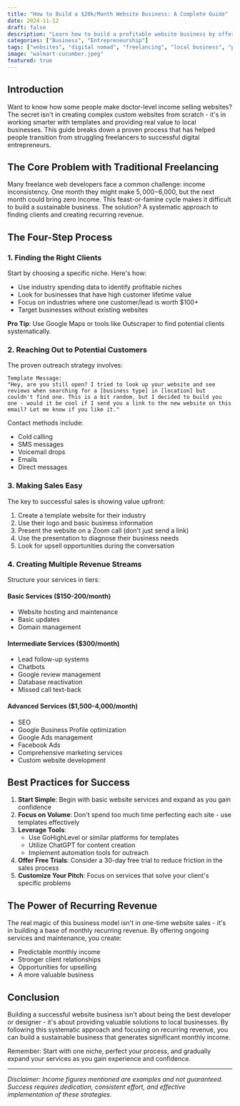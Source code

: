 ```yaml
---
title: "How to Build a $20k/Month Website Business: A Complete Guide"
date: 2024-11-12
draft: false
description: "Learn how to build a profitable website business by offering services to local businesses, from finding clients to scaling your income with recurring revenue."
categories: ["Business", "Entrepreneurship"]
tags: ["websites", "digital nomad", "freelancing", "local business", "passive income"]
image: "walmart-cucumber.jpeg"
featured: true
---
```



## Introduction

Want to know how some people make doctor-level income selling websites? The secret isn't in creating complex custom websites from scratch - it's in working smarter with templates and providing real value to local businesses. This guide breaks down a proven process that has helped people transition from struggling freelancers to successful digital entrepreneurs.

## The Core Problem with Traditional Freelancing

Many freelance web developers face a common challenge: income inconsistency. One month they might make $5,000-$6,000, but the next month could bring zero income. This feast-or-famine cycle makes it difficult to build a sustainable business. The solution? A systematic approach to finding clients and creating recurring revenue.

## The Four-Step Process

### 1. Finding the Right Clients

Start by choosing a specific niche. Here's how:

- Use industry spending data to identify profitable niches
- Look for businesses that have high customer lifetime value
- Focus on industries where one customer/lead is worth $100+
- Target businesses without existing websites

**Pro Tip**: Use Google Maps or tools like Outscraper to find potential clients systematically.

### 2. Reaching Out to Potential Customers

The proven outreach strategy involves:

```
Template Message:
"Hey, are you still open? I tried to look up your website and see reviews when searching for a [business type] in [location] but couldn't find one. This is a bit random, but I decided to build you one - would it be cool if I send you a link to the new website on this email? Let me know if you like it."
```

Contact methods include:

- Cold calling
- SMS messages
- Voicemail drops
- Emails
- Direct messages

### 3. Making Sales Easy

The key to successful sales is showing value upfront:

1. Create a template website for their industry
2. Use their logo and basic business information
3. Present the website on a Zoom call (don't just send a link)
4. Use the presentation to diagnose their business needs
5. Look for upsell opportunities during the conversation

### 4. Creating Multiple Revenue Streams

Structure your services in tiers:

#### Basic Services ($150-200/month)

- Website hosting and maintenance
- Basic updates
- Domain management

#### Intermediate Services ($300/month)

- Lead follow-up systems
- Chatbots
- Google review management
- Database reactivation
- Missed call text-back

#### Advanced Services ($1,500-4,000/month)

- SEO
- Google Business Profile optimization
- Google Ads management
- Facebook Ads
- Comprehensive marketing services
- Custom website development

## Best Practices for Success

1. **Start Simple**: Begin with basic website services and expand as you gain confidence
2. **Focus on Volume**: Don't spend too much time perfecting each site - use templates effectively
3. **Leverage Tools**:
   - Use GoHighLevel or similar platforms for templates
   - Utilize ChatGPT for content creation
   - Implement automation tools for outreach
4. **Offer Free Trials**: Consider a 30-day free trial to reduce friction in the sales process
5. **Customize Your Pitch**: Focus on services that solve your client's specific problems

## The Power of Recurring Revenue

The real magic of this business model isn't in one-time website sales - it's in building a base of monthly recurring revenue. By offering ongoing services and maintenance, you create:

- Predictable monthly income
- Stronger client relationships
- Opportunities for upselling
- A more valuable business

## Conclusion

Building a successful website business isn't about being the best developer or designer - it's about providing valuable solutions to local businesses. By following this systematic approach and focusing on recurring revenue, you can build a sustainable business that generates significant monthly income.

Remember: Start with one niche, perfect your process, and gradually expand your services as you gain experience and confidence.

---

*Disclaimer: Income figures mentioned are examples and not guaranteed. Success requires dedication, consistent effort, and effective implementation of these strategies.*
